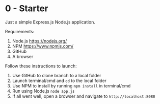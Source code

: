 # 0 - Starter

Just a simple Express.js Node.js application. 

Requirements:

1. Node.js https://nodejs.org/
2. NPM https://www.npmjs.com/
3. GitHub
3. A browser

Follow these instructions to launch:

1. Use GitHub to clone branch to a local folder
2. Launch terminal/cmd and `cd` to the local folder
3. Use NPM to install by running `npm install` in terminal/cmd
4. Run using Node.js `node app.js`
5. If all went well, open a browser and navigate to `http://localhost:8080`
